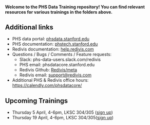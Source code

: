 

#### Welcome to the PHS Data Training repository! You can find relevant resources for various trainings in the folders above.

## Additional links
- PHS data portal: [phsdata.stanford.edu](https://phsdata.stanford.edu)
- PHS documentation: [phstech.stanford.edu](phstech.stanford.edu)
- Redivis documentation: [help.redivis.com](https://help.redivis.com)
- Questions / Bugs / Comments / Feature requests:
    - Slack: phs-data-users.slack.com/redivis
	- PHS email: phsdatacore.stanford.edu
	- Redivis Github: [Redivis/meta](https://github.com/redivis/meta)
	- Redivis email: support@redivis.com
- Additional PHS & Redivis office hours: https://calendly.com/phsdatacore/

## Upcoming Trainings
- Thursday 5 April, 4-6pm, LKSC 304/305 ([sign up](https://calendly.com/phsdatacore/phs-training))
- Thursday 19 April, 4-6pm, LKSC 304/305([sign up](https://calendly.com/phsdatacore/phs-training/04-05-2018?back=1))
